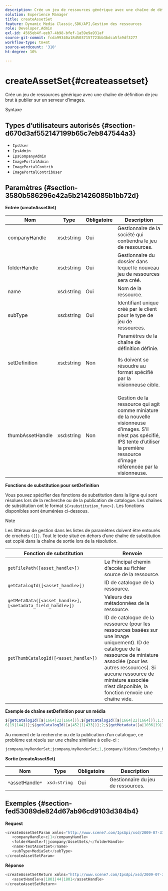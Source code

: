 ```yaml
---
description: Crée un jeu de ressources générique avec une chaîne de définition de jeu brut à publier sur un serveur d’images.
solution: Experience Manager
title: createAssetSet
feature: Dynamic Media Classic,SDK/API,Gestion des ressources
role: Developer,Admin
exl-id: 4565eb4f-eeb7-4b98-bfef-1a59e9a931af
source-git-commit: fcda99340a18d5037157723bb3bdca5fa9df3277
workflow-type: tm+mt
source-wordcount: '310'
ht-degree: 10%

---
```


# createAssetSet{#createassetset}

Crée un jeu de ressources générique avec une chaîne de définition de jeu brut à publier sur un serveur d’images.

Syntaxe

## Types d’utilisateurs autorisés {#section-d670d3af552147199b65c7eb847544a3}

* `IpsUser`
* `IpsAdmin`
* `IpsCompanyAdmin`
* `ImagePortalAdmin`
* `ImagePortalContrib`
* `ImagePortalContribUser`

## Paramètres {#section-3580b586296e42a5b21426085b1bb72d}

**Entrée (createAssetSet)**

<table id="table_2C70C33A127242FC828FCD8EC852E1EC"> 
 <thead> 
  <tr> 
   <th colname="col1" class="entry"> Nom </th> 
   <th colname="col2" class="entry"> Type </th> 
   <th colname="col3" class="entry"> Obligatoire </th> 
   <th colname="col4" class="entry"> Description </th> 
  </tr> 
 </thead>
 <tbody> 
  <tr> 
   <td colname="col1"> <span class="codeph"> <span class="varname"> companyHandle  </span> </span> </td> 
   <td colname="col2"> <span class="codeph"> xsd:string </span> </td> 
   <td colname="col3"> Oui </td> 
   <td colname="col4"> Gestionnaire de la société qui contiendra le jeu de ressources. </td> 
  </tr> 
  <tr> 
   <td colname="col1"> <span class="codeph"> <span class="varname"> folderHandle  </span> </span> </td> 
   <td colname="col2"> <span class="codeph"> xsd:string  </span> </td> 
   <td colname="col3"> Oui </td> 
   <td colname="col4"> Gestionnaire du dossier dans lequel le nouveau jeu de ressources sera créé. </td> 
  </tr> 
  <tr> 
   <td colname="col1"> <span class="codeph"> <span class="varname"> name  </span> </span> </td> 
   <td colname="col2"> <span class="codeph"> xsd:string  </span> </td> 
   <td colname="col3"> Oui </td> 
   <td colname="col4"> Nom de la ressource. </td> 
  </tr> 
  <tr> 
   <td colname="col1"> <span class="codeph"> <span class="varname"> subType  </span> </span> </td> 
   <td colname="col2"> <span class="codeph"> xsd:string  </span> </td> 
   <td colname="col3"> Oui </td> 
   <td colname="col4"> Identifiant unique créé par le client pour le type de jeu de ressources. </td> 
  </tr> 
  <tr> 
   <td colname="col1"> <span class="codeph"> <span class="varname"> setDefinition  </span> </span> </td> 
   <td colname="col2"> <span class="codeph"> xsd:string  </span> </td> 
   <td colname="col3"> Non </td> 
   <td colname="col4"> Paramètres de la chaîne de définition définie. <p>Ils doivent se résoudre au format spécifié par la visionneuse cible. </p> </td> 
  </tr> 
  <tr> 
   <td colname="col1"> <span class="codeph"> <span class="varname"> thumbAssetHandle  </span> </span> </td> 
   <td colname="col2"> <span class="codeph"> xsd:string  </span> </td> 
   <td colname="col3"> Non </td> 
   <td colname="col4"> Gestion de la ressource qui agit comme miniature de la nouvelle visionneuse d’images. S’il n’est pas spécifié, IPS tente d’utiliser la première ressource d’image référencée par la visionneuse. </td> 
  </tr> 
 </tbody> 
</table>

**Fonctions de substitution pour setDefinition**

Vous pouvez spécifier des fonctions de substitution dans la ligne qui sont résolues lors de la recherche ou de la publication de catalogue. Les chaînes de substitution ont le format `${<substitution_func>}`. Les fonctions disponibles sont énumérées ci-dessous.

>[!NOTE]
>
>Les littéraux de gestion dans les listes de paramètres doivent être entourés de crochets `([])`. Tout le texte situé en dehors d’une chaîne de substitution est copié dans la chaîne de sortie lors de la résolution.

| **Fonction de substitution** | **Renvoie** |
|---|---|
| `getFilePath([asset_handle>])` | Le Principal chemin d’accès au fichier source de la ressource. |
| `getCatalogId([<asset_handle>])` | ID de catalogue de la ressource. |
| `getMetaData([<asset_handle>], [<metadata_field_handle>])` | Valeurs des métadonnées de la ressource. |
| `getThumbCatalogId([<asset_handle>])` | ID de catalogue de la ressource (pour les ressources basées sur une image uniquement). ID de catalogue de la ressource de miniature associée (pour les autres ressources). Si aucune ressource de miniature associée n’est disponible, la fonction renvoie une chaîne vide. |

**Exemple de chaîne setDefinition pour un média**

```java
${getCatalogId([a|1664|22|1664])};${getCatalogId([a|1664|22|1664])};1,${getFilePath([a|103 
6|19|144])};${getCatalogId([a|452|1|433])};2;${getMetadata([a|1036|19|144], [m|1|ASSET|SharedDateField])} 
```

Au moment de la recherche ou de la publication d’un catalogue, ce problème est résolu sur une chaîne similaire à celle-ci :

```java
jcompany/myRenderSet;jcompany/myRenderSet;1,jcompany/Videos/Somebodys_N08275_flv.flv;jcomp any/myimg-1;2;20090703 10:05:53
```

**Sortie (createAssetSet)**

| Nom | Type | Obligatoire | Description |
|---|---|---|---|
| `*`assetHandle`*` | `xsd:string` | Oui | Gestionnaire du jeu de ressources. |

## Exemples {#section-fed53089de824d67ab96cd9103d384b4}

**Request**

```java
<createAssetSetParam xmlns="http://www.scene7.com/IpsApi/xsd/2009-07-31"> 
   <companyHandle>c|1</companyHandle> 
   <folderHandle>f|jcompany/AssetSets/</folderHandle> 
   <name>testAssetSet</name> 
   <subType>MediaSet</subType> 
</createAssetSetParam>
```

**Réponse**

```java
<createAssetSetReturn xmlns="http://www.scene7.com/IpsApi/xsd/2009-07-31"> 
   <assetHandle>a|1801|44|1801</assetHandle> 
</createAssetSetReturn>
```
